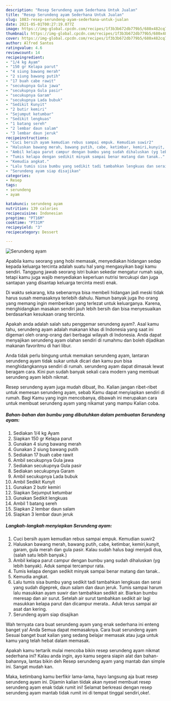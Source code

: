 ```yaml
---
description: "Resep Serundeng ayam Sederhana Untuk Jualan"
title: "Resep Serundeng ayam Sederhana Untuk Jualan"
slug: 1083-resep-serundeng-ayam-sederhana-untuk-jualan
date: 2021-05-01T00:27:19.077Z
image: https://img-global.cpcdn.com/recipes/1f3b3b672db779b5/680x482cq70/serundeng-ayam-foto-resep-utama.jpg
thumbnail: https://img-global.cpcdn.com/recipes/1f3b3b672db779b5/680x482cq70/serundeng-ayam-foto-resep-utama.jpg
cover: https://img-global.cpcdn.com/recipes/1f3b3b672db779b5/680x482cq70/serundeng-ayam-foto-resep-utama.jpg
author: Alfred Santos
ratingvalue: 4.6
reviewcount: 14
recipeingredient:
- "1/4 kg Ayam"
- "150 gr Kelapa parut"
- "4 siung bawang merah"
- "2 siung bawang putih"
- "17 buah cabe rawit"
- "secukupnya Gula jawa"
- "secukupnya Gula pasir"
- "secukupnya Garam"
- "secukupnya Lada bubuk"
- "Sedikit Kunyit"
- "2 butir kemiri"
- "Sejumput ketumbar"
- "Sedikit lengkuas"
- "1 batang sereh"
- "2 lembar daun salam"
- "3 lembar daun jeruk"
recipeinstructions:
- "Cuci bersih ayam kemudian rebus sampai empuk. Kemudian suwir2"
- "Haluskan bawang merah, bawang putih, cabe, ketimbar, kemiri,kunyit, garam, gula merah dan gula pasir. Kalau sudah halus bagi menjadi dua, (salah satu lebih banyak.)"
- "Ambil kelapa parut campur dengan bumbu yang sudah dihaluskan (yg lebih banyak). Aduk sampai tercampur rata."
- "Tumis kelapa dengan sedikit minyak sampai benar matang dan tanak.."
- "Kemudia angkat."
- "Lalu tumis sisa bumbu yang sedikit tadi tambahkan lengkuas dan serai yang sudah digeprek, daun salam dan daun jeruk. Tumis sampai harum lalu masukkan ayam suwir dan tambahkan sedikit air. Biarkan bumbu meresap dan air surut. Setelah air surut tambahkan sedikit air lagi masukkan kelapa parut dan dicampur merata.. Aduk terus sampai air asat dan kering."
- "Serundeng ayam siap disajikan"
categories:
- Resep
tags:
- serundeng
- ayam

katakunci: serundeng ayam 
nutrition: 139 calories
recipecuisine: Indonesian
preptime: "PT16M"
cooktime: "PT31M"
recipeyield: "3"
recipecategory: Dessert

---
```



![Serundeng ayam](https://img-global.cpcdn.com/recipes/1f3b3b672db779b5/680x482cq70/serundeng-ayam-foto-resep-utama.jpg)

Apabila kamu seorang yang hobi memasak, menyediakan hidangan sedap kepada keluarga tercinta adalah suatu hal yang mengasyikan bagi kamu sendiri. Tanggung jawab seorang istri bukan sekedar mengatur rumah saja, tetapi kamu juga wajib menyediakan keperluan nutrisi tercukupi dan juga santapan yang disantap keluarga tercinta mesti enak.

Di waktu  sekarang, kita sebenarnya bisa membeli hidangan jadi meski tidak harus susah memasaknya terlebih dahulu. Namun banyak juga lho orang yang memang ingin memberikan yang terlezat untuk keluarganya. Karena, menghidangkan masakan sendiri jauh lebih bersih dan bisa menyesuaikan berdasarkan kesukaan orang tercinta. 



Apakah anda adalah salah satu penggemar serundeng ayam?. Asal kamu tahu, serundeng ayam adalah makanan khas di Indonesia yang saat ini digemari oleh orang-orang dari berbagai wilayah di Indonesia. Anda dapat menyajikan serundeng ayam olahan sendiri di rumahmu dan boleh dijadikan makanan favoritmu di hari libur.

Anda tidak perlu bingung untuk memakan serundeng ayam, lantaran serundeng ayam tidak sukar untuk dicari dan kamu pun bisa menghidangkannya sendiri di rumah. serundeng ayam dapat dimasak lewat beragam cara. Kini pun sudah banyak sekali cara modern yang membuat serundeng ayam lebih nikmat.

Resep serundeng ayam juga mudah dibuat, lho. Kalian jangan ribet-ribet untuk memesan serundeng ayam, sebab Kamu dapat menyiapkan sendiri di rumah. Bagi Kamu yang ingin mencobanya, dibawah ini merupakan cara untuk membuat serundeng ayam yang nikamat yang mampu Kalian coba.

<!--inarticleads1-->

##### Bahan-bahan dan bumbu yang dibutuhkan dalam pembuatan Serundeng ayam:

1. Sediakan 1/4 kg Ayam
1. Siapkan 150 gr Kelapa parut
1. Gunakan 4 siung bawang merah
1. Gunakan 2 siung bawang putih
1. Sediakan 17 buah cabe rawit
1. Ambil secukupnya Gula jawa
1. Sediakan secukupnya Gula pasir
1. Sediakan secukupnya Garam
1. Ambil secukupnya Lada bubuk
1. Ambil Sedikit Kunyit
1. Gunakan 2 butir kemiri
1. Siapkan Sejumput ketumbar
1. Gunakan Sedikit lengkuas
1. Ambil 1 batang sereh
1. Siapkan 2 lembar daun salam
1. Siapkan 3 lembar daun jeruk




<!--inarticleads2-->

##### Langkah-langkah menyiapkan Serundeng ayam:

1. Cuci bersih ayam kemudian rebus sampai empuk. Kemudian suwir2
1. Haluskan bawang merah, bawang putih, cabe, ketimbar, kemiri,kunyit, garam, gula merah dan gula pasir. Kalau sudah halus bagi menjadi dua, (salah satu lebih banyak.)
1. Ambil kelapa parut campur dengan bumbu yang sudah dihaluskan (yg lebih banyak). Aduk sampai tercampur rata.
1. Tumis kelapa dengan sedikit minyak sampai benar matang dan tanak..
1. Kemudia angkat.
1. Lalu tumis sisa bumbu yang sedikit tadi tambahkan lengkuas dan serai yang sudah digeprek, daun salam dan daun jeruk. Tumis sampai harum lalu masukkan ayam suwir dan tambahkan sedikit air. Biarkan bumbu meresap dan air surut. Setelah air surut tambahkan sedikit air lagi masukkan kelapa parut dan dicampur merata.. Aduk terus sampai air asat dan kering.
1. Serundeng ayam siap disajikan




Wah ternyata cara buat serundeng ayam yang enak sederhana ini enteng banget ya! Anda Semua dapat memasaknya. Cara buat serundeng ayam Sesuai banget buat kalian yang sedang belajar memasak atau juga untuk kamu yang telah hebat dalam memasak.

Apakah kamu tertarik mulai mencoba bikin resep serundeng ayam nikmat sederhana ini? Kalau anda ingin, ayo kamu segera siapin alat dan bahan-bahannya, lantas bikin deh Resep serundeng ayam yang mantab dan simple ini. Sangat mudah kan. 

Maka, ketimbang kamu berfikir lama-lama, hayo langsung aja buat resep serundeng ayam ini. Dijamin kalian tiidak akan nyesel membuat resep serundeng ayam enak tidak rumit ini! Selamat berkreasi dengan resep serundeng ayam mantab tidak rumit ini di tempat tinggal sendiri,oke!.

